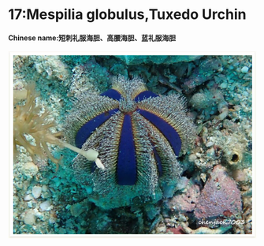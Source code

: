 # 17:Mespilia globulus,Tuxedo Urchin

#### Chinese name:短刺礼服海胆、高腰海胆、蓝礼服海胆

![](../../.gitbook/assets/mespilia-globulus.jpg)

